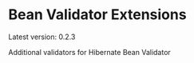# Bean Validator Extensions

Latest version: 0.2.3

Additional validators for Hibernate Bean Validator
